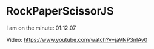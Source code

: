 # RockPaperScissorJS
I am on the minute: 01:12:07

Video: https://www.youtube.com/watch?v=jaVNP3nIAv0
